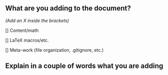 ## What are you adding to the document?
*(Add an X inside the brackets)*

[] Content/math

[] LaTeX macros/etc.

[] Meta-work (file organization, .gitignore, etc.)

## Explain in a couple of words what you are adding


